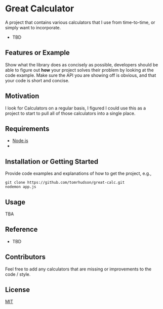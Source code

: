 # Great Calculator

A project that contains various calculators that I use from time-to-time, or simply want to incorporate.

+ TBD

## Features or Example

Show what the library does as concisely as possible, developers should be able to figure out **how** your project solves their problem by looking at the code example. Make sure the API you are showing off is obvious, and that your code is short and concise.

## Motivation

I look for Calculators on a regular basis, I figured I could use this as a project to start to pull all of those calculators into
a single place.

## Requirements

+ [Node.js](https://nodejs.org/)
+

## Installation or Getting Started

Provide code examples and explanations of how to get the project, e.g.,

	git clone https://github.com/tomrhudson/great-calc.git
	nodemon app.js

## Usage

TBA

## Reference

+ TBD

## Contributors

Feel free to add any calculators that are missing or improvements to the code / style.

## License

[MIT](http://opensource.org/licenses/mit-license.php)
